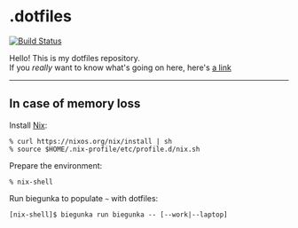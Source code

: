 .dotfiles
=========
[![Build Status](https://secure.travis-ci.org/supki/.dotfiles.png?branch=master)](https://travis-ci.org/supki/.dotfiles)

Hello! This is my dotfiles repository.  
If you *really* want to know what's going on here, here's [a link][biegunka]

---

In case of memory loss
----------------------

Install [Nix](https://nixos.org/nix):

```
% curl https://nixos.org/nix/install | sh
% source $HOME/.nix-profile/etc/profile.d/nix.sh
```

Prepare the environment:

```
% nix-shell
```

Run biegunka to populate `~` with dotfiles:

```
[nix-shell]$ biegunka run biegunka -- [--work|--laptop]
```

 [biegunka]: http://biegunka.budueba.com/
